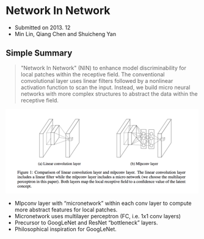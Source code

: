 # Network In Network

- Submitted on 2013. 12
- Min Lin, Qiang Chen and Shuicheng Yan

## Simple Summary

> "Network In Network" (NIN) to enhance model discriminability for local patches within the receptive field. The conventional convolutional layer uses linear filters followed by a nonlinear activation function to scan the input. Instead, we build micro neural networks with more complex structures to abstract the data within the receptive field.

![images](../../images/network_in_network_1.png)

- Mlpconv layer with “micronetwork” within each conv layer to compute more abstract features for local patches.
- Micronetwork uses multilayer perceptron (FC, i.e. 1x1 conv layers)
- Precursor to GoogLeNet and ResNet “bottleneck” layers.
- Philosophical inspiration for GoogLeNet.